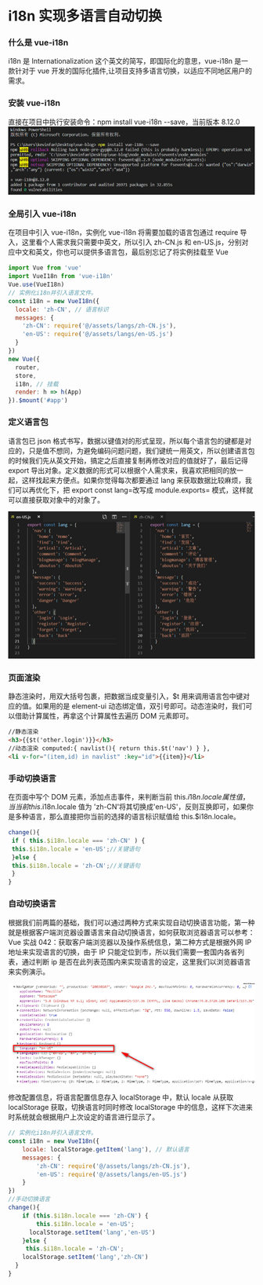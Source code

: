 # i18n 实现多语言自动切换

### 什么是 vue-i18n

i18n 是 Internationalization 这个英文的简写，即国际化的意思，vue-i18n 是一款针对于 vue 开发的国际化插件,让项目支持多语言切换，以适应不同地区用户的需求。

### 安装 vue-i18n

直接在项目中执行安装命令：npm install vue-i18n --save，当前版本 8.12.0
![vue-i18n-install](../images/vue/vue-i18n-2.jpg)

### 全局引入 vue-i18n

在项目中引入 vue-i18n，实例化 vue-i18n 将需要加载的语言包通过 require 导入，这里看个人需求我只需要中英文，所以引入 zh-CN.js 和 en-US.js，分别对应中文和英文，你也可以提供多语言包，最后别忘记了将实例挂载至 Vue

```js
import Vue from 'vue'
import VueI18n from 'vue-i18n'
Vue.use(VueI18n)
// 实例化i18n并引入语言文件。
const i18n = new VueI18n({
  locale: 'zh-CN', // 语言标识
  messages: {
    'zh-CN': require('@/assets/langs/zh-CN.js'),
    'en-US': require('@/assets/langs/en-US.js')
  }
})
new Vue({
  router,
  store,
  i18n, // 挂载
  render: h => h(App)
}).$mount('#app')
```

### 定义语言包

语言包已 json 格式书写，数据以键值对的形式呈现，所以每个语言包的键都是对应的，只是值不想同，为避免编码问题问题，我们键统一用英文，所以创建语言包的时候我们先从英文开始，搞定之后直接复制再修改对应的值就好了，最后记得 export 导出对象。定义数据的形式可以根据个人需求来，我喜欢把相同的放一起，这样找起来方便点。如果你觉得每次都要通过 lang 来获取数据比较麻烦，我们可以再优化下，把 export const lang=改写成 module.exports= 模式，这样就可以直接获取对象中的对象了。

![vue-i18n-install](../images/vue/vue-i18n-3.jpg)

### 页面渲染

静态渲染时，用双大括号包裹，把数据当成变量引入，\$t 用来调用语言包中键对应的值。如果用的是 element-ui 动态绑定值，双引号即可。动态渲染时，我们可以借助计算属性，再拿这个计算属性去遍历 DOM 元素即可。

```html
//静态渲染
<h3>{{$t('other.login')}}</h3>
//动态渲染 computed:{ navlist(){ return this.$t('nav') } },
<li v-for="(item,id) in navlist" :key="id">{{item}}</li>
```

### 手动切换语言

在页面中写个 DOM 元素，添加点击事件，来判断当前 this.$i18n.locale属性值，当当前this.$i18n.locale 值为 'zh-CN'将其切换成'en-US'，反则互换即可，如果你是多种语言，那么直接把你当前的选择的语言标识赋值给 this.\$i18n.locale。

```js
change(){
 if ( this.$i18n.locale === 'zh-CN' ) {
 this.$i18n.locale = 'en-US';//关键语句
 }else {
 this.$i18n.locale = 'zh-CN';//关键语句
 }
}
```

### 自动切换语言

根据我们前两篇的基础，我们可以通过两种方式来实现自动切换语言功能，第一种就是根据客户端浏览器设置语言来自动切换语言，如何获取浏览器语言可以参考：Vue 实战 042：获取客户端浏览器以及操作系统信息，第二种方式是根据外网 IP 地址来实现语言的切换，由于 IP 只能定位到市，所以我们需要一套国内各省列表，通过判断 ip 是否在此列表范围内来实现语言的设定，这里我们以浏览器语言来实例演示。

![vue-i18n-switch](../images/vue/vue-i18n-4.jpg)

修改配置信息，将语言配置信息存入 localStorage 中，默认 locale 从获取 localStorage 获取，切换语言时同时修改 localStorage 中的信息，这样下次进来时系统就会根据用户上次设定的语言进行显示了。

```js
// 实例化i18n并引入语言文件。
const i18n = new VueI18n({
    locale: localStorage.getItem('lang'), // 默认语言
    messages: {
        'zh-CN': require('@/assets/langs/zh-CN.js'),
        'en-US': require('@/assets/langs/en-US.js')
    }
})
//手动切换语言
change(){
    if (this.$i18n.locale === 'zh-CN') {
        this.$i18n.locale = 'en-US';
      localStorage.setItem('lang','en-US')
    }else {
     this.$i18n.locale = 'zh-CN';
    localStorage.setItem('lang','zh-CN')
  }
}
```
